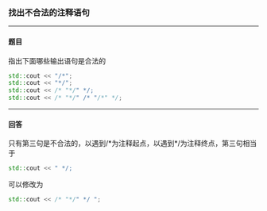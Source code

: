 ### 找出不合法的注释语句
***
#### 题目
指出下面哪些输出语句是合法的

```c++
std::cout << "/*";
std::cout << "*/";
std::cout << /* "*/" */;
std::cout << /* "*/" /* "/*" */;
```



***
#### 回答
只有第三句是不合法的，以遇到/\*为注释起点，以遇到\*/为注释终点，第三句相当于

```c++
std::cout << " */;
```

可以修改为

```c++
std::cout << /* "*/" */ ";
```

